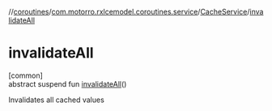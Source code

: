 //[coroutines](../../../index.md)/[com.motorro.rxlcemodel.coroutines.service](../index.md)/[CacheService](index.md)/[invalidateAll](invalidate-all.md)

# invalidateAll

[common]\
abstract suspend fun [invalidateAll](invalidate-all.md)()

Invalidates all cached values
